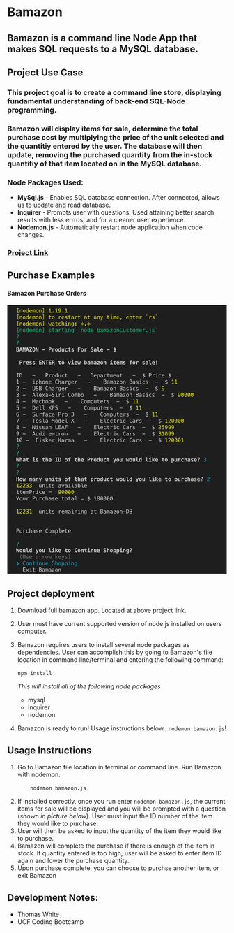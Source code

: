 # Bamazon

## Bamazon is a command line Node App that makes SQL requests to a MySQL database.

## Project Use Case 
### This project goal is to create a command line store, displaying fundamental understanding of back-end SQL-Node programming. 
### Bamazon will display items for sale, determine the total purchase cost by multiplying the price of the unit selected and the quantitiy entered by the user. The database will then update, removing the purchased quantity from the in-stock quantitiy of that item located on in the MySQL database.

### Node Packages Used: 
  - **MySql.js** - Enables SQL database connection. After connected, allows us to update and read database.
  - **Inquirer** - Prompts user with questions. Used attaining better search results with less errros, and for a cleaner user experience.
  - **Nodemon.js** - Automatically restart node application when code changes.

### **[Project Link](https://github.com/thomas-white-ucf/bamazon)**

## Purchase Examples
#### Bamazon Purchase Orders
![Image1](assets/images/image1.png)

## Project deployment

1. Download full bamazon app. Located at above project link.
2. User must have current supported version of node.js installed on users computer.
3. Bamazon requires users to install several node packages as dependencies. User can accomplish this by going to Bamazon's file location in command line/terminal and entering the following command: 
    ```
    npm install
    ```
    *This will install all of the following node packages*
   - mysql
   - inquirer
   - nodemon

4. Bamazon is ready to run!  Usage instructions below..  `nodemon bamazon.js`!

## Usage Instructions

1. Go to Bamazon file location in terminal or command line. Run Bamazon with nodemon:
    ```
        nodemon bamazon.js
    ```
2. If installed correctly, once you run enter `nodemon bamazon.js`, the current items for sale will be displayed and you will be prompted with a question (*shown in picture below*). User must input the ID number of the item they would like to purchase.
3. User will then be asked to input the quantity of the item they would like to purchase.
4. Bamazon will complete the purchase if there is enough of the item in stock. If quantity entered is too high, user will be asked to enter item ID again and lower the purchase quantity.
5. Upon purchase complete, you can choose to purchse another item, or exit Bamazon

## Development Notes:
- Thomas White
- UCF Coding Bootcamp